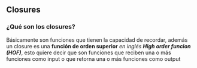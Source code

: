 ## Closures

### ¿Qué son los closures?
Básicamente son funciones que tienen la capacidad de recordar, además un closure es una **función de orden superior** *en inglés **High order funcion (HOF)***, esto quiere decir que son funciones que reciben una o más funciones como input o que retorna una o más funciones como output